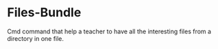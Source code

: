 # Files-Bundle
Cmd command that help a teacher to have all the interesting files from a directory in one file.
